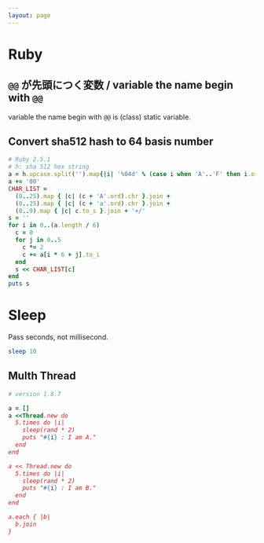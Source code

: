 ```yaml
---
layout: page
---
```


# Ruby

## `@@` が先頭につく変数 / variable the name begin with `@@`

variable the name begin with `@@` is (class) static variable.

## Convert sha512 hash to 64 basis number

```ruby
# Ruby 2.5.1
# h: sha 512 hex string
a = h.upcase.split('').map{|i| '%04d' % (case i when 'A'..'F' then i.ord - 'A'.ord + 10; else i.to_i end).to_s(2) }.join
a += '00'
CHAR_LIST =
  (0..25).map { |c| (c + 'A'.ord).chr }.join +
  (0..25).map { |c| (c + 'a'.ord).chr }.join +
  (0..9).map { |c| c.to_s }.join + '+/'
s = ''
for i in 0..(a.length / 6)
  c = 0
  for j in 0..5
    c *= 2
    c += a[i * 6 + j].to_i
  end
  s << CHAR_LIST[c]
end
puts s
```

# Sleep

Pass seconds, not millisecond.

```ruby
sleep 10
```

## Multh Thread

```ruby
# version 1.8.7

a = []
a <<Thread.new do
  5.times do |i|
    sleep(rand * 2)
    puts "#{i} : I am A."
  end
end

a << Thread.new do
  5.times do |i|
    sleep(rand * 2)
    puts "#{i} : I am B."
  end
end

a.each { |b|
  b.join
}
```

